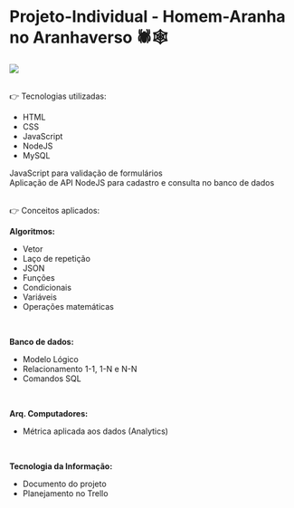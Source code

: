 # Projeto-Individual - Homem-Aranha no Aranhaverso 🕷️🕸️

<div>
  <img src="https://github.com/Davi-Britto/Projeto-Individual/assets/126407456/0d3c6d7a-e0eb-4a08-bb40-7d07cfa7bb29">
</div> <br>

👉 Tecnologias utilizadas:

<ul>
  <li>HTML</li>
  <li>CSS</li>
  <li>JavaScript</li>
  <li>NodeJS</li>
  <li>MySQL</li>
</ul>

JavaScript para validação de formulários <br>
Aplicação de API NodeJS para cadastro e consulta no banco de dados <br> <br>

👉 Conceitos aplicados:

<b>Algoritmos:</b> <br>
<ul>
  <li>Vetor</li>
  <li>Laço de repetição</li>
  <li>JSON</li>
  <li>Funções</li>
  <li>Condicionais</li>
  <li>Variáveis</li>
  <li>Operações matemáticas</li>
</ul> <br>

<b>Banco de dados:</b> <br>
<ul>
  <li>Modelo Lógico</li>
  <li>Relacionamento 1-1, 1-N e N-N</li>
  <li>Comandos SQL</li>
</ul> <br>

<b>Arq. Computadores:</b> <br>
<ul>
  <li>Métrica aplicada aos dados (Analytics)</li>
</ul> <br>

<b>Tecnologia da Informação:</b> <br>
<ul>
  <li>Documento do projeto</li>
  <li>Planejamento no Trello</li>
</ul> <br>
